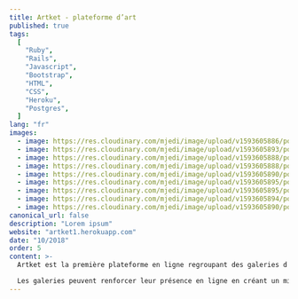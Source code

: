 ```yaml
---
title: Artket - plateforme d’art
published: true
tags:
  [
    "Ruby",
    "Rails",
    "Javascript",
    "Bootstrap",
    "HTML",
    "CSS",
    "Heroku",
    "Postgres",
  ]
lang: "fr"
images:
  - image: https://res.cloudinary.com/mjedi/image/upload/v1593605886/portfolio/artket.png
  - image: https://res.cloudinary.com/mjedi/image/upload/v1593605893/portfolio/artket2.png
  - image: https://res.cloudinary.com/mjedi/image/upload/v1593605888/portfolio/artket3.png
  - image: https://res.cloudinary.com/mjedi/image/upload/v1593605888/portfolio/artket4.png
  - image: https://res.cloudinary.com/mjedi/image/upload/v1593605890/portfolio/artket5.png
  - image: https://res.cloudinary.com/mjedi/image/upload/v1593605895/portfolio/artket6.png
  - image: https://res.cloudinary.com/mjedi/image/upload/v1593605895/portfolio/artket7.png
  - image: https://res.cloudinary.com/mjedi/image/upload/v1593605894/portfolio/artket8.png
  - image: https://res.cloudinary.com/mjedi/image/upload/v1593605890/portfolio/artket9.png
canonical_url: false
description: "Lorem ipsum"
website: "artket1.herokuapp.com"
date: "10/2018"
order: 5
content: >-
  Artket est la première plateforme en ligne regroupant des galeries d'art à travers le Maroc. La plateforme présente des œuvres d'art provenant de plusieurs galeries dans différentes villes et permet d'effectuer des recherches par lieu et par catégorie. Les utilisateurs peuvent sauvegarder leurs œuvres d'art et obtenir plus tard des suggestions lorsque des œuvres similaires sont ajoutées au site. Les clients peuvent contacter les galeries de leur choix par le biais d'un système de messagerie interne afin de discuter des détails d'achat.

  Les galeries peuvent renforcer leur présence en ligne en créant un mini-site et en faisant la promotion d'événements et d'expositions à venir. Ils peuvent gérer leur présence par le biais d'une zone privée réservée aux membres où ils peuvent ajouter des œuvres d'art, des artistes et des expositions.
---
```

